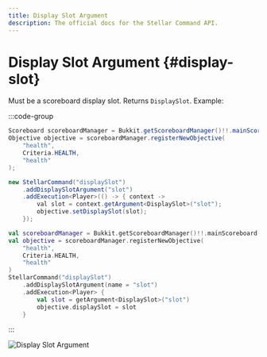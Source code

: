 ```yaml
---
title: Display Slot Argument
description: The official docs for the Stellar Command API.
---
```


# Display Slot Argument {#display-slot}

Must be a scoreboard display slot. Returns `DisplaySlot`. Example:

:::code-group
```Java
Scoreboard scoreboardManager = Bukkit.getScoreboardManager()!!.mainScoreboard;
Objective objective = scoreboardManager.registerNewObjective(
    "health",
    Criteria.HEALTH,
    "health"
);

new StellarCommand("displaySlot")
    .addDisplaySlotArgument("slot")
    .addExecution<Player>(() -> { context ->
        val slot = context.getArgument<DisplaySlot>("slot");
        objective.setDisplaySlot(slot);
    });
```
```Kotlin
val scoreboardManager = Bukkit.getScoreboardManager()!!.mainScoreboard
val objective = scoreboardManager.registerNewObjective(
    "health",
    Criteria.HEALTH,
    "health"
)
StellarCommand("displaySlot")
    .addDisplaySlotArgument(name = "slot")
    .addExecution<Player> {
        val slot = getArgument<DisplaySlot>("slot")
        objective.displaySlot = slot
    }
```
:::

![Display Slot Argument](https://cdn.lutto.dev/stellar/gifs/scoreboard/display_slot.gif)